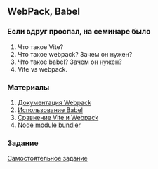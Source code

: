 ## WebPack, Babel

### Если вдруг проспал, на семинаре было
1. Что такое Vite?
2. Что такое webpack? Зачем он нужен? 
3. Что такое babel? Зачем он нужен?
4. Vite vs webpack.

### Материалы
1. [Документация Webpack](https://webpack.js.org/concepts/)
2. [Использование Babel](https://webpack.js.org/loaders/babel-loader/)
3. [Сравнение Vite и Webpack](https://kinsta.com/blog/vite-vs-webpack/)
4. [Node module bundler](https://my-js.org/blog/nodejs-module-bundler/)

### Задание
[Самостоятельное задание](https://docs.google.com/document/d/1EnrGDX4_5FleYaTN9voR0znC5S1osdxOZkjw-Cd2-UU/edit?usp=sharing)
